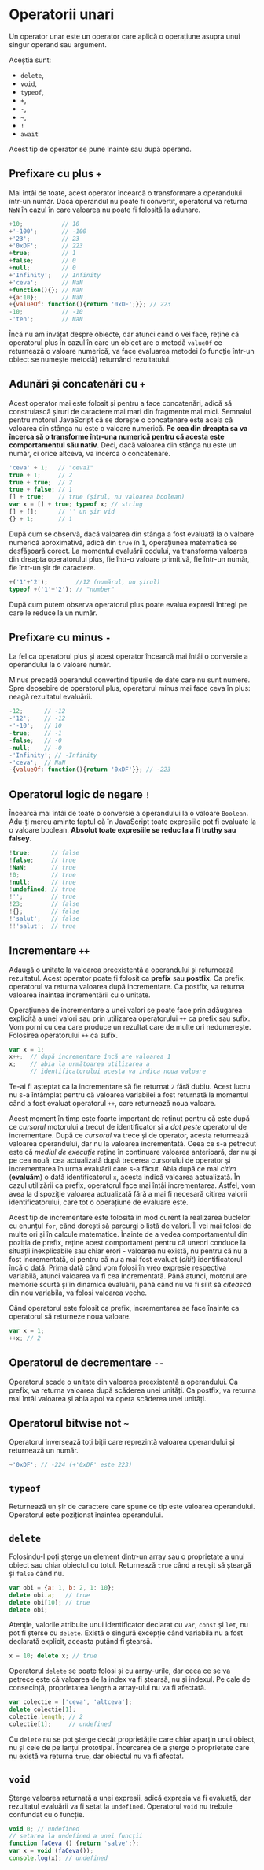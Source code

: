# Operatorii unari

Un operator unar este un operator care aplică o operațiune asupra unui singur operand sau argument.

Aceștia sunt:

-   `delete`,
-   `void`,
-   `typeof`,
-   `+`,
-   `-`,
-   `~`,
-   `!`
-   `await`

Acest tip de operator se pune înainte sau după operand.

## Prefixare cu plus `+`

Mai întâi de toate, acest operator încearcă o transformare a operandului într-un număr. Dacă operandul nu poate fi convertit, operatorul va returna `NaN` în cazul în care valoarea nu poate fi folosită la adunare.

```javascript
+10;           // 10
+'-100';       // -100
+'23';         // 23
+'0xDF';       // 223
+true;         // 1
+false;        // 0
+null;         // 0
+'Infinity';   // Infinity
+'ceva';       // NaN
+function(){}; // NaN
+{a:10};       // NaN
+{valueOf: function(){return '0xDF';}}; // 223
-10;           // -10
-'ten';        // NaN
```

Încă nu am învățat despre obiecte, dar atunci când o vei face, reține că operatorul plus în cazul în care un obiect are o metodă `valueOf` ce returnează o valoare numerică, va face evaluarea metodei (o funcție într-un obiect se numește metodă) returnând rezultatului.

## Adunări și concatenări cu `+`

Acest operator mai este folosit și pentru a face concatenări, adică să construiască șiruri de caractere mai mari din fragmente mai mici. Semnalul pentru motorul JavaScript că se dorește o concatenare este acela că valoarea din stânga nu este o valoare numerică. **Pe cea din dreapta sa va încerca să o transforme într-una numerică pentru că acesta este comportamentul său nativ**. Deci, dacă valoarea din stânga nu este un număr, ci orice altceva, va încerca o concatenare.

```javascript
'ceva' + 1;   // "ceva1"
true + 1;     // 2
true + true;  // 2
true + false; // 1
[] + true;    // true (șirul, nu valoarea boolean)
var x = [] + true; typeof x; // string
[] + [];      // '' un șir vid
{} + 1;       // 1
```

După cum se observă, dacă valoarea din stânga a fost evaluată la o valoare numerică aproximativă, adică din `true` în `1`, operațiunea matematică se desfășoară corect. La momentul evaluării codului, va transforma valoarea din dreapta operatorului plus, fie într-o valoare primitivă, fie într-un număr, fie într-un șir de caractere.

```javascript
+('1'+'2');        //12 (numărul, nu șirul)
typeof +('1'+'2'); // "number"
```

După cum putem observa operatorul plus poate evalua expresii întregi pe care le reduce la un număr.

## Prefixare cu minus `-`

La fel ca operatorul plus și acest operator încearcă mai întâi o conversie a operandului la o valoare număr.

Minus precedă operandul convertind tipurile de date care nu sunt numere. Spre deosebire de operatorul plus, operatorul minus mai face ceva în plus: neagă rezultatul evaluării.

```javascript
-12;      // -12
-'12';    // -12
-'-10';   // 10
-true;    // -1
-false;   // -0
-null;    // -0
-'Infinity'; // -Infinity
-'ceva';  // NaN
-{valueOf: function(){return '0xDF'}}; // -223
```

## Operatorul logic de negare `!`

Încearcă mai întâi de toate o conversie a operandului la o valoare `Boolean`. Adu-ți mereu aminte faptul că în JavaScript toate expresiile pot fi evaluate la o valoare boolean. **Absolut toate expresiile se reduc la a fi truthy sau falsey**.

```javascript
!true;      // false
!false;     // true
!NaN;       // true
!0;         // true
!null;      // true
!undefined; // true
!'';        // true
!23;        // false
!{};        // false
!'salut';   // false
!!'salut';  // true
```

## Incrementare `++`

Adaugă o unitate la valoarea preexistentă a operandului și returnează rezultatul. Acest operator poate fi folosit ca **prefix** sau **postfix**. Ca prefix, operatorul va returna valoarea după incrementare. Ca postfix, va returna valoarea înaintea incrementării cu o unitate.

Operațiunea de incrementare a unei valori se poate face prin adăugarea explicită a unei valori sau prin utilizarea operatorului `++` ca prefix sau sufix. Vom porni cu cea care produce un rezultat care de multe ori nedumerește. Folosirea operatorului `++` ca sufix.

```javascript
var x = 1;
x++;  // după incrementare încă are valoarea 1
x;    // abia la următoarea utilizarea a
      // identificatorului acesta va indica noua valoare
```

Te-ai fi așteptat ca la incrementare să fie returnat `2` fără dubiu. Acest lucru nu s-a întâmplat pentru că valoarea variabilei a fost returnată la momentul când a fost evaluat operatorul `++`, care returnează noua valoare.

Acest moment în timp este foarte important de reținut pentru că este după ce *cursorul* motorului a trecut de identificator și a *dat peste* operatorul de incrementare. După ce *cursorul* va trece și de operator, acesta returnează valoarea operandului, dar nu la valoarea incrementată. Ceea ce s-a petrecut este că *mediul de execuție* reține în continuare valoarea anterioară, dar nu și pe cea nouă, cea actualizată după trecerea cursorului de operator și incrementarea în urma evaluării care s-a făcut. Abia după ce mai *citim* (**evaluăm**) o dată identificatorul `x`, acesta indică valoarea actualizată. În cazul utilizării ca prefix, operatorul face mai întâi incrementarea. Astfel, vom avea la dispoziție valoarea actualizată fără a mai fi necesară citirea valorii identificatorului, care tot o operațiune de evaluare este.

Acest tip de incrementare este folosită în mod curent la realizarea buclelor cu enunțul `for`, când dorești să parcurgi o listă de valori. Îl vei mai folosi de multe ori și în calcule matematice. Înainte de a vedea comportamentul din poziția de prefix, reține acest comportament pentru că uneori conduce la situații inexplicabile sau chiar erori - valoarea nu există, nu pentru că nu a fost incrementată, ci pentru că nu a mai fost evaluat (*citit*) identificatorul încă o dată. Prima dată când vom folosi în vreo expresie respectiva variabilă, atunci valoarea va fi cea incrementată. Până atunci, motorul are memorie scurtă și în dinamica evaluării, până când nu va fi silit să *citească* din nou variabila, va folosi valoarea veche.

Când operatorul este folosit ca prefix, incrementarea se face înainte ca operatorul să returneze noua valoare.

```javascript
var x = 1;
++x; // 2
```

## Operatorul de decrementare `--`

Operatorul scade o unitate din valoarea preexistentă a operandului.
Ca prefix, va returna valoarea după scăderea unei unități. Ca postfix, va returna mai întâi valoarea și abia apoi va opera scăderea unei unități.

## Operatorul bitwise not `~`

Operatorul inversează toți biții care reprezintă valoarea operandului și returnează un număr.

```javascript
~'0xDF'; // -224 (+'0xDF' este 223)
```

## `typeof`

Returnează un șir de caractere care spune ce tip este valoarea operandului. Operatorul este poziționat înaintea operandului.

## `delete`

Folosindu-l poți șterge un element dintr-un array sau o proprietate a unui obiect sau chiar obiectul cu totul. Returnează `true` când a reușit să șteargă și `false` când nu.

```javascript
var obi = {a: 1, b: 2, 1: 10};
delete obi.a;   // true
delete obi[10]; // true
delete obi;
```

Atenție, valorile atribuite unui identificator declarat cu `var`, `const` și `let`, nu pot fi șterse cu `delete`. Există o singură excepție când variabila nu a fost declarată explicit, aceasta putând fi ștearsă.

```javascript
x = 10; delete x; // true
```

Operatorul `delete` se poate folosi și cu array-urile, dar ceea ce se va petrece este că valoarea de la index va fi ștearsă, nu și indexul. Pe cale de consecință, proprietatea `length` a array-ului nu va fi afectată.

```javascript
var colectie = ['ceva', 'altceva'];
delete colectie[1];
colectie.length; // 2
colectie[1];     // undefined
```

Cu `delete` nu se pot șterge decât proprietățile care chiar aparțin unui obiect, nu și cele de pe lanțul prototipal. Încercarea de a șterge o proprietate care nu există va returna `true`, dar obiectul nu va fi afectat.

## `void`

Șterge valoarea returnată a unei expresii, adică expresia va fi evaluată, dar rezultatul evaluării va fi setat la `undefined`. Operatorul `void` nu trebuie confundat cu o funcție.

```javascript
void 0; // undefined
// setarea la undefined a unei funcții
function faCeva () {return 'salve';};
var x = void (faCeva());
console.log(x); // undefined
```
